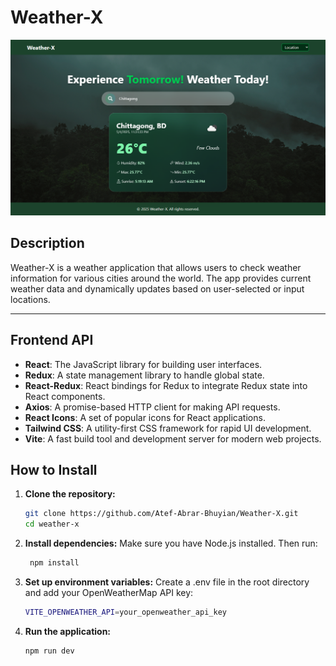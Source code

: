 # Weather-X

![Weather-X Screenshot](./public/WeatherX.png)

## Description

Weather-X is a weather application that allows users to check weather information for various cities around the world. The app provides current weather data and dynamically updates based on user-selected or input locations.

----

## Frontend API

- **React**: The JavaScript library for building user interfaces.
- **Redux**: A state management library to handle global state.
- **React-Redux**: React bindings for Redux to integrate Redux state into React components.
- **Axios**: A promise-based HTTP client for making API requests.
- **React Icons**: A set of popular icons for React applications.
- **Tailwind CSS**: A utility-first CSS framework for rapid UI development.
- **Vite**: A fast build tool and development server for modern web projects.

## How to Install

1. **Clone the repository:**

   ```bash
   git clone https://github.com/Atef-Abrar-Bhuyian/Weather-X.git
   cd weather-x
   ```

2. **Install dependencies:**
   Make sure you have Node.js installed. Then run:

   ```bash
    npm install
   ```

3. **Set up environment variables:**
   Create a .env file in the root directory and add your OpenWeatherMap API key:

   ```bash
   VITE_OPENWEATHER_API=your_openweather_api_key
   ```

4. **Run the application:**
   ```bash
   npm run dev
   ```
